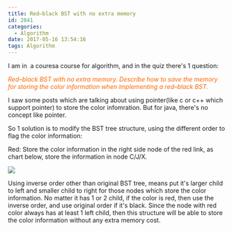 ```yaml
---
title: Red–black BST with no extra memory
id: 2841
categories:
  - Algorithm
date: 2017-05-16 13:54:16
tags: Algorithm
---
```


I am in  a couresa course for algorithm, and in the quiz there's 1 question:

<span style="color: #ff6600;">_Red–black BST with no extra memory. Describe how to save the memory for storing the color information when implementing a red–black BST._</span>
<!-- more -->

I saw some posts which are talking about using pointer(like c or c++ which support pointer) to store the color infomration. But for java, there's no concept like pointer.

So 1 solution is to modify the BST tree structure, using the different order to flag the color information:

Red: Store the color information in the right side node of the red link, as chart below, store the information in node C/J/X.

[![](http://blog-sealyu.rhcloud.com/wp-content/uploads/2017/05/Screen-Shot-2017-05-16-at-10.34.29-AM.png)](http://blog-sealyu.rhcloud.com/wp-content/uploads/2017/05/Screen-Shot-2017-05-16-at-10.34.29-AM.png)

Using inverse order other than original BST tree, means put it's larger child to left and smaller child to right for those nodes which store the color information. No matter it has 1 or 2 child, if the color is red, then use the inverse order, and use original order if it's black. Since the node with red color always has at least 1 left child, then this structure will be able to store the color information without any extra memory cost.